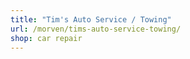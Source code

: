 ```yaml
---
title: "Tim's Auto Service / Towing"
url: /morven/tims-auto-service-towing/
shop: car repair
---
```

